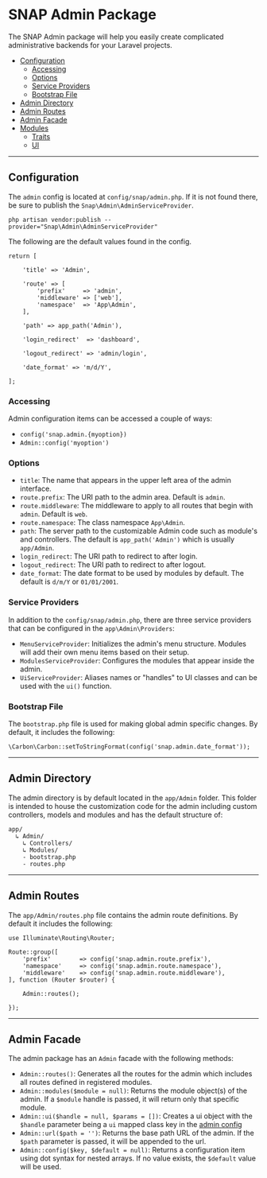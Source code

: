 # SNAP Admin Package #

The SNAP Admin package will help you easily create complicated administrative backends for your Laravel projects.

* [Configuration](#configuration)
	* [Accessing](#accessing)
	* [Options](#options)
	* [Service Providers](#providers)
	* [Bootstrap File](#bootstrap)
* [Admin Directory](#directory)
* [Admin Routes](#routes)
* [Admin Facade](#facade)
* [Modules]({docs_url}/admin/modules)
	* [Traits]({docs_url}/admin/modules/traits)
	* [UI]({docs_url}/admin/modules/ui)

---

## <a id="configuration"></a>Configuration ##
The `admin` config is located at `config/snap/admin.php`. If it is not found there, be sure to publish the `Snap\Admin\AdminServiceProvider`.

```
php artisan vendor:publish --provider="Snap\Admin\AdminServiceProvider"
```

The following are the default values found in the config.
```
return [

    'title' => 'Admin',

    'route' => [
        'prefix'     => 'admin',
        'middleware' => ['web'],
        'namespace'  => 'App\Admin',
    ],

    'path' => app_path('Admin'),

    'login_redirect'  => 'dashboard',
    
    'logout_redirect' => 'admin/login',

    'date_format' => 'm/d/Y',

];
```

### <a id="accessing"></a>Accessing ###
Admin configuration items can be accessed a couple of ways:
* `config('snap.admin.{myoption})`
* `Admin::config('myoption')`

### <a id="options"></a>Options ###
* `title`: The name that appears in the upper left area of the admin interface. 
* `route.prefix`: The URI path to the admin area. Default is `admin`. 
* `route.middleware`: The middleware to apply to all routes that begin with `admin`. Default is `web`.
* `route.namespace`: The class namespace `App\Admin`. 
* `path`: The server path to the customizable Admin code such as module's and controllers. The default is `app_path('Admin')` which is usually `app/Admin`. 
* `login_redirect`: The URI path to redirect to after login. 
* `logout_redirect`: The URI path to redirect to after logout. 
* `date_format`: The date format to be used by modules by default. The default is `d/m/Y` or `01/01/2001`.


### <a id="providers"></a>Service Providers ###
In addition to the `config/snap/admin.php`, there are three service providers that can be configured in the `app\Admin\Providers`:

* `MenuServiceProvider`: Initializes the admin's menu structure. Modules will add their own menu items based on their setup.
* `ModulesServiceProvider`: Configures the modules that appear inside the admin.
* `UiServiceProvider`: Aliases names or "handles" to UI classes and can be used with the `ui()` function.

### <a id="bootstrap"></a>Bootstrap File ###
The `bootstrap.php` file is used for making global admin specific changes. By default, it includes the following:  

```
\Carbon\Carbon::setToStringFormat(config('snap.admin.date_format'));
```

---

## <a id="directory"></a>Admin Directory ##
The admin directory is by default located in the `app/Admin` folder. This folder is intended to house the customization code for the admin including custom controllers, models and modules and has the default structure of:
```
app/
  ↳ Admin/
    ↳ Controllers/
    ↳ Modules/
    - bootstrap.php
    - routes.php
```

---

## Admin Routes ##
The `app/Admin/routes.php` file contains the admin route definitions. By default it includes the following:
```
use Illuminate\Routing\Router;

Route::group([
    'prefix'        => config('snap.admin.route.prefix'),
    'namespace'     => config('snap.admin.route.namespace'),
    'middleware'    => config('snap.admin.route.middleware'),
], function (Router $router) {

	Admin::routes();

});
```

---

## Admin Facade ##
The admin package has an `Admin` facade with the following methods: 
* `Admin::routes()`: Generates all the routes for the admin which includes all routes defined in registered modules.
* `Admin::modules($module = null)`: Returns the module object(s) of the admin. If a `$module` handle is passed, it will return only that specific module.
* `Admin::ui($handle = null, $params = [])`: Creates a ui object with the `$handle` parameter being a `ui` mapped class key in the [admin config](config#options)
* `Admin::url($path = '')`: Returns the base path URL of the admin. If the `$path` parameter is passed, it will be appended to the url.
* `Admin::config($key, $default = null)`: Returns a configuration item using dot syntax for nested arrays. If no value exists, the `$default` value will be used.